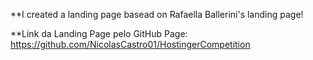 **I created a landing page basead on Rafaella Ballerini's landing page!

**Link da Landing Page pelo GitHub Page: https://github.com/NicolasCastro01/HostingerCompetition
